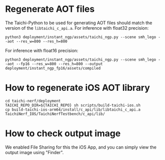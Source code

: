 # Regenerate AOT files
The Taichi-Python to be used for generating AOT files should match the version of the `libtaichi_c_api.a`. 
For inference with float32 precision:
```
python3 deployment/instant_ngp/assets/taichi_ngp.py --scene smh_lego --aot --res_w=800 --res_h=800
```

For inference with float16 precision:
```
python3 deployment/instant_ngp/assets/taichi_ngp.py --scene smh_lego --aot --fp16 --res_w=800 --res_h=800 --output deployment/instant_ngp_fp16/assets/compiled
```

# How to regenerate iOS AOT library
```
cd taichi-nerf/deployment
TAICHI_REPO_DIR=${TAICHI_REPO} sh scripts/build-taichi-ios.sh
cp build-taichi-ios-arm64/install/c_api/lib/libtaichi_c_api.a TaichiNerf_IOS/TaichiNerfTestbench/c_api/lib/
```

# How to check output image
We enabled File Sharing for this the iOS App, and you can simply view the output image using "Finder".
